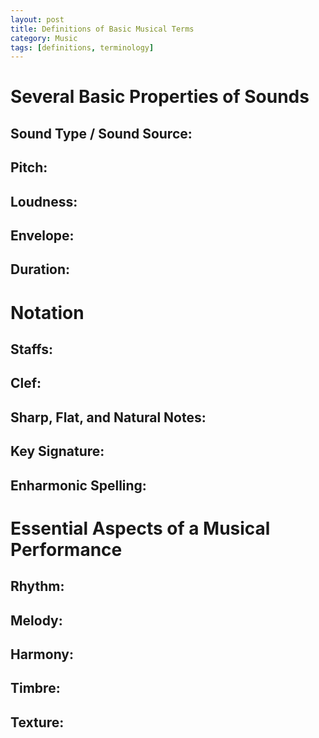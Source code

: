 ```yaml
---
layout: post
title: Definitions of Basic Musical Terms
category: Music
tags: [definitions, terminology]
---
```


# Several Basic Properties of Sounds

## Sound Type / Sound Source:

## Pitch: 

## Loudness: 

## Envelope:

## Duration: 

# Notation

## Staffs:

## Clef:

## Sharp, Flat, and Natural Notes:

## Key Signature:

## Enharmonic Spelling:

# Essential Aspects of a Musical Performance

## Rhythm:

## Melody:

## Harmony:

## Timbre:

## Texture:








